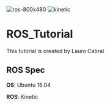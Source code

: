 ![ros-800x480](https://user-images.githubusercontent.com/13907836/36337944-83d52db6-1357-11e8-92cc-cc3601a098e4.png)
![kinetic](https://user-images.githubusercontent.com/13907836/36337945-85544276-1357-11e8-9234-9cb04f751a2b.png)

# ROS_Tutorial
This tutorial is created by Lauro Cabral

## ROS Spec
**OS**: Ubuntu 16.04

**ROS**: Kinetic
